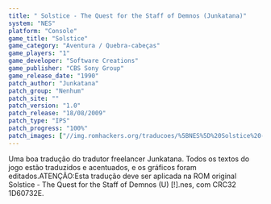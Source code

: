 ```yaml
---
title: " Solstice - The Quest for the Staff of Demnos (Junkatana)"
system: "NES"
platform: "Console"
game_title: "Solstice"
game_category: "Aventura / Quebra-cabeças"
game_players: "1"
game_developer: "Software Creations"
game_publisher: "CBS Sony Group"
game_release_date: "1990"
patch_author: "Junkatana"
patch_group: "Nenhum"
patch_site: ""
patch_version: "1.0"
patch_release: "18/08/2009"
patch_type: "IPS"
patch_progress: "100%"
patch_images: ["//img.romhackers.org/traducoes/%5BNES%5D%20Solstice%20-%20The%20Quest%20for%20the%20Staff%20of%20Demnos%20-%20Junkatana%20-%201.png","//img.romhackers.org/traducoes/%5BNES%5D%20Solstice%20-%20The%20Quest%20for%20the%20Staff%20of%20Demnos%20-%20Junkatana%20-%202.png","//img.romhackers.org/traducoes/%5BNES%5D%20Solstice%20-%20The%20Quest%20for%20the%20Staff%20of%20Demnos%20-%20Junkatana%20-%203.png"]
---
```

Uma boa tradução do tradutor freelancer Junkatana. Todos os textos do jogo estão traduzidos e acentuados, e os gráficos foram editados.ATENÇÃO:Esta tradução deve ser aplicada na ROM original Solstice - The Quest for the Staff of Demnos (U) [!].nes, com CRC32 1D60732E.